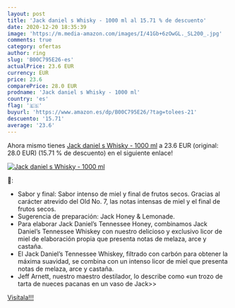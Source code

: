 ```yaml
---
layout: post
title: 'Jack daniel s Whisky - 1000 ml al 15.71 % de descuento'
date: 2020-12-20 18:35:39
image: 'https://m.media-amazon.com/images/I/41Gb+6zOwGL._SL200_.jpg'
comments: true
category: ofertas
author: ring
slug: 'B00C795E26-es'
actualPrice: 23.6 EUR
currency: EUR
price: 23.6
comparePrice: 28.0 EUR
prodname: 'Jack daniel s Whisky - 1000 ml'
country: 'es'
flag: '🇪🇸'
buyurl: 'https://www.amazon.es/dp/B00C795E26/?tag=tolees-21'
descuento: '15.71'
average: '23.6'
---
```


Ahora mismo tienes [Jack daniel s Whisky - 1000 ml](https://www.amazon.es/dp/B00C795E26/?tag=tolees-21) a 23.6 EUR (original: 28.0 EUR) (15.71 %  de descuento) en el siguiente enlace!

[![Jack daniel s Whisky - 1000 ml](https://m.media-amazon.com/images/I/41Gb+6zOwGL._SL200_.jpg)](https://www.amazon.es/dp/B00C795E26/?tag=tolees-21)

🔎:

- Sabor y final: Sabor intenso de miel y final de frutos secos. Gracias al carácter atrevido del Old No. 7, las notas intensas de miel y el final de frutos secos.
- Sugerencia de preparación: Jack Honey & Lemonade.
- Para elaborar Jack Daniel’s Tennessee Honey, combinamos Jack Daniel’s Tennessee Whiskey con nuestro delicioso y exclusivo licor de miel de elaboración propia que presenta notas de melaza, arce y castaña.
- El Jack Daniel’s Tennessee Whiskey, filtrado con carbón para obtener la máxima suavidad, se combina con un intenso licor de miel que presenta notas de melaza, arce y castaña.
- Jeff Arnett, nuestro maestro destilador, lo describe como «un trozo de tarta de nueces pacanas en un vaso de Jack>>

[Visítala!!!](https://www.amazon.es/dp/B00C795E26/?tag=tolees-21)
